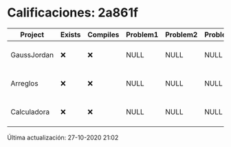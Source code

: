 # Calificaciones: 2a861f
|Project|Exists|Compiles|Problem1|Problem2|Problem3|Extra|Grade|CommitHash|CommitDate|CheckDate|DueDate|Comments|
|-|-|-|-|-|-|-|-|-|-|-|-|-|
|GaussJordan|❌|❌|NULL|NULL|NULL|NULL|NULL|NULL|NULL|27-10-2020 21:02:43|29-10-2020 21:00:00|No se encontró el archivo en PracticasComputacionI/GaussJordan/GaussJordan.cpp|
|Arreglos|❌|❌|NULL|NULL|NULL|NULL|NULL|NULL|NULL|27-10-2020 21:02:41|22-10-2020 21:00:00|No se encontró el archivo en PracticasComputacionI/Arreglos/Arreglos.cpp|
|Calculadora|❌|❌|NULL|NULL|NULL|NULL|NULL|NULL|NULL|27-10-2020 21:02:40|15-10-2020 21:00:00|No se encontró el archivo en PracticasComputacionI/Calculadora/Calculadora.cpp|

Última actualización: 27-10-2020 21:02